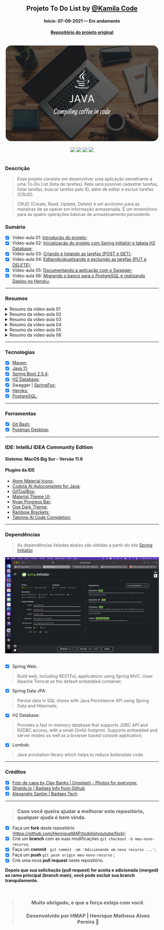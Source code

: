 <div align="center">

## Projeto To Do List by [@Kamila Code](https://github.com/Kamilahsantos/)

#### Início: 07-09-2021 — Em andamento

#### [Repositório do projeto original](https://github.com/Kamilahsantos/serie-todo-list-youtube)

</div>
<br>
<div align="center">
<img width="500" src="https://github.com/HenriqueMAP/todolistyoutube/blob/master/JAVA-Cover.png?raw=true">
</div>
<br>
<div align="center">
<img src="https://img.shields.io/github/issues/HenriqueMAP/todolistyoutube">
<img src="https://img.shields.io/github/forks/HenriqueMAP/todolistyoutube">
<img src="https://img.shields.io/github/stars/HenriqueMAP/todolistyoutube">
<img src="https://img.shields.io/github/license/HenriqueMAP/todolistyoutube">
</div>
<br>

### Descrição

> Esse projeto consiste em desenvolver uma aplicação semelhante a uma To-Do List (lista de tarefas).
> Nela será possível cadastrar tarefas, listar tarefas, buscar tarefas pelo ID, além de editar e excluir tarefas (CRUD).

> CRUD (Create, Read, Update, Delete) é um acrônimo para as maneiras de se operar em informação armazenada. 
> É um mnemônico para as quatro operações básicas de armazenamento persistente.

### Sumário

- [x] Vídeo-aula 01: [Introdução do projeto;](https://youtu.be/un7EgWqgNMs)
- [x] Vídeo-aula 02: [Inicialização do projeto com Spring Initializr e tabela H2 Database;](https://youtu.be/x0QtRR0Gp40)
- [x] Vídeo-aula 03: [Criando e listando as tarefas (POST e GET);](https://youtu.be/fR1O_U7Wd-c)
- [x] Vídeo-aula 04: [Editando/atualizando e excluindo as tarefas (PUT e DELETE);](https://youtu.be/jX6LAQQGunY)
- [x] Vídeo-aula 05: [Documentando a aplicação com o Swagger;]()
- [x] Vídeo-aula 06: [Migrando o banco para o PostgreSQL e realizando Deploy no Heroku;]()
<hr>

### Resumos

<details>
    <summary> Resumo da vídeo-aula 01</summary>
<br>

> Apresentação do projeto através de uma visão panorâmica, mostrando as etapas e tecnologias utilizadas.

<hr>
</details>
<details>
    <summary> Resumo da vídeo-aula 02</summary>
<br>

> ### Aula 2
>
> Após executar a aplicação, o console será aberto, informando que o Spring está funcionando, 
> qual porta está utilizando, e qual é a URL de acesso.

> Console: Parte 1

<img target="_blank" alt="" width="500" src="https://github.com/HenriqueMAP/todolistyoutube/blob/master/src/main/resources/img/Aula-2-Imagem-1.png?raw=true">

> Console: Parte 2

<img target="_blank" alt="" width="500" src="https://github.com/HenriqueMAP/todolistyoutube/blob/master/src/main/resources/img/Aula-2-Imagem-2.png?raw=true">

> Console: Parte 3

<img target="_blank" alt="" width="500" src="https://github.com/HenriqueMAP/todolistyoutube/blob/master/src/main/resources/img/Aula-2-Imagem-3.png?raw=true">

<hr>

> ### URL de acesso ao H2 Database
> 
> Com a aplicação executando, após clicar no botão de `Run` na classe `TodolistyoutubeApplication`, 
> copiar o endereço `URL` informado no console `jdbc:h2:mem:todolistyoutube`, conforme imagem do Console: Parte 2, mostrada acima.
> 
> Abrir o endereço `http://localhost:8080/h2-console` no navegador, e inserir o endereço copiado (mencionado acima) no campo `JDBC URL`, 
> conforme imagem abaixo.

<img target="_blank" alt="" width="500" src="https://github.com/HenriqueMAP/todolistyoutube/blob/master/src/main/resources/img/Aula-2-localhost-8080-h2-console.png?raw=true">
<hr>

</details>
<details>
    <summary> Resumo da vídeo-aula 03</summary>
<br>

> ### Aula 3
> 
> Neste projeto, será utilizado o `Postman` como plataforma de desenvolvimento de `API`, através da URL `http://localhost:8080/api/v1/tasks`.

> ### Método POST
> 
> Para criar a primeira tarefa, utilize o método `POST`. 
> 
> Após isso, selecione `Body` -> `raw` -> `JSON`, digite o código abaixo e clique no botão `SEND`:
>
> ### JSON:

```json
{
"title": "Gravando o terceiro vídeo",
"description":"Vídeo sobre criação e listagem de tarefas.",
"deadLine": "2021-09-30"
}
```

<hr>

> ### Método GET
> 
> O valor retornado no console do `Postman`, através do método `GET`, é mostrado abaixo:
>
> ### JSON:
```json
{
    "id": 1,
    "title": "Gravando o terceiro vídeo",
    "description": "Vídeo sobre criação e listagem de tarefas.",
    "deadLine": "2021-09-30T00:00:00.000+00:00",
    "createdAt": "2021-09-21T22:34:04.228+00:00",
    "updatedAt": "2021-09-21T22:34:04.228+00:00"
}
```

<img alt="" width="500" src="https://github.com/HenriqueMAP/todolistyoutube/blob/master/src/main/resources/img/Aula-3-Post-Task-Postman-localhost.png?raw=true">

<hr>

> ### Simulação de erro
> 
> Simulando erro, omitindo a informação de data no campo `deadLine`:

<img target="_blank" alt="" width="500" src="https://github.com/HenriqueMAP/todolistyoutube/blob/master/src/main/resources/img/Aula-3-Simulando-Erro-500.png?raw=true">
<img target="_blank" alt="" width="500" src="https://github.com/HenriqueMAP/todolistyoutube/blob/master/src/main/resources/img/Aula-3-Simulando-Erro-500-IntelliJ.png?raw=true">

<hr>

> ### Método GET
> 
> Obtendo todas as tarefas criadas:

<img target="_blank" alt="" width="500" src="https://github.com/HenriqueMAP/todolistyoutube/blob/master/src/main/resources/img/Aula-3-getAllTasks.png?raw=true">

> Obtendo tarefa por ID:

<img target="_blank" alt="" width="500" src="https://github.com/HenriqueMAP/todolistyoutube/blob/master/src/main/resources/img/Aula-3-getTaskById.png?raw=true">

<hr>

> ### H2 Database: Utilizando SQL
> 
> Buscando todas as tarefas utilizando o `SELECT` na `H2 Database`:

<img target="_blank" alt="" width="500" src="https://github.com/HenriqueMAP/todolistyoutube/blob/master/src/main/resources/img/Aula-3-SELECT-H2-Database-AllTasks.png?raw=true">

> Buscando somente as tarefas por `ID` utilizando o `SELECT` na `H2 Database`:

<img target="_blank" alt="" width="500" src="https://github.com/HenriqueMAP/todolistyoutube/blob/master/src/main/resources/img/Aula-3-SELECT-H2-Database-TaskById.png?raw=true">

<hr>

</details>
<details>
    <summary> Resumo da vídeo-aula 04</summary>

<br>

> ### Aula 4
> 
> Realizando a atualização (PUT) e exclusão  (DELETE) de tarefas da nossa aplicação.
> 
> Lembrando que é necessário incluir a tarefa no banco de dados a cada atualização do código.
> 
> Isso é necessário porque o banco de dados atual não mantém o armazenamento das tarefas após ser desligado.
> 
> ### TODO:
> 
> **Isso será corrigido nas próximas aulas.**

> ### Método DELETE
>
> Excluindo a tarefa do banco de dados.
> 
> 1ª Etapa: Método POST - Inserindo a tarefa.
> 
> ### JSON:

```json
{
    "id": 1,
    "title": "Gravando o quarto vídeo (04 de 06)",
    "description": "Vídeo sobre update e delete das tarefas.",
    "deadLine": "2021-09-27T19:00:00.000+03:00"
}
```

> 2ª Etapa: DELETE
> 
> Para esse método, o comando é vazio e, consequentemente, o retorno também.

<img target="_blank" alt="" width="500" src="https://github.com/HenriqueMAP/todolistyoutube/blob/master/src/main/resources/img/Aula-4-PUT-updateTaskById.png?raw=true">

<hr>

> ### Método PUT
> 
> Atualizando o título, a descrição e a data máxima da tarefa no banco de dados.
> 
> 1ª Estapa: POST - Inserindo a tarefa.
> 
> ### JSON:

```json
{
    "id": 1,
    "title": "Gravando o quarto vídeo",
    "description": "Vídeo sobre editar/atualizar e excluir as tarefas.",
    "deadLine": "2021-10-05T00:00:00.000+00:00"
}
```

> 2ª Etapa PUT
> 
> Atualizando a tarefa.
> 
> ### JSON:

```json
{
    "id": 1,
    "title": "Gravando o quarto vídeo (04 de 06)",
    "description": "Vídeo sobre update e delete das tarefas.",
    "deadLine": "2021-09-27T19:00:00.000+03:00"
}
```

> ### Resultado
> 
> Retorno do método PUT.
> 
> ### JSON:

```json
{
    "id": 1,
    "title": "Gravando o quarto vídeo (04 de 06)",
    "description": "Vídeo sobre update e delete das tarefas.",
    "deadLine": "2021-09-27T19:00:00.000+03:00"
    "createdAt": "2021-09-28T21:38:44.329+00:00",
    "updatedAt": "2021-09-28T21:45:01.896+00:00"
}
```

> Veja que após a atualização da tarefa através do método PUT,
> as datas de criação e atualização possuem horários diferentes.

<img target="_blank" alt="" width="500" src="https://github.com/HenriqueMAP/todolistyoutube/blob/master/src/main/resources/img/Aula-4-DELETE-deleteTaskById.png?raw=true">

<hr>

</details>
<details>
    <summary> Resumo da vídeo-aula 05</summary>

<br>

> ### Refatorando o código
>
> Refatoração: Ao passar uma tarefa utilizando o método POST, é necessário informar o horário.
> A partir disso, o banco de dados armazena considerando o fuso horário local.

<img target="_blank" alt="" width="500" src="https://github.com/HenriqueMAP/todolistyoutube/blob/master/src/main/resources/img/Aula-5-POST-Task.png?raw=true">

> ### JSON
> 
> Envio do método POST

```JSON

{
    "title": "Gravando o quinto vídeo (05 de 06)",
    "description": "Vídeo sobre documentação e refatoração do código.",
    "deadLine": "2021-10-05T19:00:00"
}

```

> Tarefa armazenada no banco de dados

```JSON

{
    "id": 1,
    "title": "Gravando o quinto vídeo (05 de 06)",
    "description": "Vídeo sobre documentação e refatoração do código.",
    "deadLine": "2021-10-05T19:00:00",
    "createdAt": "2021-10-05T19:21:20.731054",
    "updatedAt": "2021-10-05T19:21:20.73111"
}

```

> Informações no console

<img target="_blank" alt="" width="500" src="https://github.com/HenriqueMAP/todolistyoutube/blob/master/src/main/resources/img/Aula-5-POST-Informacoes-Console.png?raw=true">

> 2021-10-05 19:21:20.686  INFO 967 --- [nio-8080-exec-4] c.k.t.controller.TaskController          : Criando uma nova tarefa com as informações 
> [Task(id=null, title=Gravando o quinto vídeo (05 de 06), description=Vídeo sobre documentação e refatoração do código., deadLine=2021-10-05T19:00, createdAt=null, updatedAt=null)]

> Atualizando a tarefa no banco de dados

<img target="_blank" alt="" width="500" src="https://github.com/HenriqueMAP/todolistyoutube/blob/master/src/main/resources/img/Aula-5-POST-Atualizando-Tarefa.png?raw=true">

> Enviando pelo método PUT

```JSON

{
    "title": "Atualização: Gravando o quinto vídeo (05 de 06)",
    "description": "Vídeo sobre documentação e refatoração do código.",
    "deadLine": "2021-10-05T19:00:00"
}

```

> Atualização no Banco de dados

```JSON

{
    "id": 1,
    "title": "Atualização: Gravando o quinto vídeo (05 de 06)",
    "description": "Vídeo sobre documentação e refatoração do código.",
    "deadLine": "2021-10-05T19:00:00",
    "createdAt": "2021-10-07T18:15:47.463402",
    "updatedAt": "2021-10-07T18:18:34.990389"
}

```

<hr>

> ### Adicionando dependências
>
> Adicionando as dependências do `Springfox Swagger2` e `Springfox Swagger UI` no arquivo `pom.xml`:

```XML
<dependency>
    <groupId>io.springfox</groupId>
    <artifactId>springfox-swagger-ui</artifactId>
    <version>2.9.2</version>
</dependency>

<dependency>
    <groupId>io.springfox</groupId>
    <artifactId>springfox-swagger2</artifactId>
    <version>2.9.2</version>
</dependency>
```

<hr>

> ### Documentação
>
> Criar o diretório `docs` no endereço `src/main/java/com/kamilacode/todolistyoutube/`
> 
> Criar a classe `SwaggerConfiguration.java` no diretório `docs`.
>
> Depois de implementar a classe `src/main/java/com/kamilacode/todolistyoutube/docs/SwaggerConfiguration.java`
> 
> Executar a aplicação, e abrir a URL da Documentação no Swagger `http://localhost:8080/swagger-ui.html#/`

<img target="_blank" alt="" width="500" src="https://github.com/HenriqueMAP/todolistyoutube/blob/master/src/main/resources/img/Aula-5-Documentacao-Swagger-UI.png?raw=true">

> Gerenciador de Tarefas
>
> Task-Controller
> 
> Adicionando mensagens para os erros retornados


<img target="_blank" alt="" width="500" src="https://github.com/HenriqueMAP/todolistyoutube/blob/master/src/main/resources/img/Aula-5-Documentacao-Tratamento-Mensagem-Erro.png?raw=true">

> Método: GET | Endereço: /api/v1/tasks | Listando todas as tarefas.

<img target="_blank" alt="" width="500" src="https://github.com/HenriqueMAP/todolistyoutube/blob/master/src/main/resources/img/Aula-5-Documentacao-Tratam-GET-Listando-Tarefas.png?raw=true">

> Método: POST | Endereço: /api/v1/tasks | Criando uma nova tarefa.

<img target="_blank" alt="" width="500" src="https://github.com/HenriqueMAP/todolistyoutube/blob/master/src/main/resources/img/Aula-5-Documentacao-Tratam-POST-Criando-Tarefas.png?raw=true">

> Método: GET | Endereço: /api/v1/tasks/{id} | Buscando uma tarefa pelo identificador único(ID).

<img target="_blank" alt="" width="500" src="https://github.com/HenriqueMAP/todolistyoutube/blob/master/src/main/resources/img/Aula-5-Documentacao-Tratam-GET-Buscando-Tarefa.png?raw=true">

> Método: PUT | Endereço: /api/v1/tasks/{id} | Atualizando uma nova tarefa existente.

<img target="_blank" alt="" width="500" src="https://github.com/HenriqueMAP/todolistyoutube/blob/master/src/main/resources/img/Aula-5-Documentacao-Tratam-PUT-Atualizando-Tarefa.png?raw=true">

> Método: DELETE | Endereço: /api/v1/tasks/{id} | Excluindo uma tarefa existente.

<img target="_blank" alt="" width="500" src="https://github.com/HenriqueMAP/todolistyoutube/blob/master/src/main/resources/img/Aula-5-Documentacao-Tratam-DELETE-Excluindo-Tarefa.png?raw=true">

<hr>
</details>
<details>
    <summary> Resumo da vídeo-aula 06</summary>
</details>

<hr>

### Tecnologias

- [x] [Maven](https://maven.apache.org/guides/getting-started/maven-in-five-minutes.html);
- [x] [Java 11](https://www.oracle.com/br/java/technologies/javase/jdk11-archive-downloads.html);
- [x] [Spring Boot 2.5.4](https://spring.io/projects/spring-boot);
- [x] [H2 Database](https://www.h2database.com/html/main.html);
- [x] Swagger | [SpringFox](https://springfox.github.io/springfox/);
- [x] [Heroku](https://devcenter.heroku.com/categories/java-support);
- [x] [PostgreSQL](https://www.postgresql.org);

<hr>

### Ferramentas

- [x] [Git Bash](https://git-scm.com/downloads);
- [x] [Postman Desktop](https://www.postman.com);

<hr>

### IDE: IntelliJ IDEA Community Edition

#### Sistema: MacOS Big Sur - Versão 11.6

#### Plugins da IDE

- [Atom Material Icons](https://plugins.jetbrains.com/plugin/10044-atom-material-icons);
- [Codota AI Autocomplete for Java](https://plugins.jetbrains.com/plugin/7638-codota-ai-autocomplete-for-java-and-javascript);
- [GitToolBox](https://plugins.jetbrains.com/plugin/7499-gittoolbox);
- [Material Theme UI](https://plugins.jetbrains.com/plugin/8006-material-theme-ui);
- [Nyan Progress Bar](https://plugins.jetbrains.com/plugin/8575-nyan-progress-bar);
- [One Dark Theme](https://plugins.jetbrains.com/plugin/11938-one-dark-theme);
- [Rainbow Brackets](https://plugins.jetbrains.com/plugin/10080-rainbow-brackets);
- [Tabnine AI Code Completion](https://plugins.jetbrains.com/plugin/12798-tabnine-ai-code-completion-js-java-python-ts-rust-go-php--more);

<hr>

### Dependências

> As dependências listadas abaixo são obtidas a partir do site [Spring Initializr](https://start.spring.io).

<div align="center">
<img target="_blank" width="auto" src="https://github.com/HenriqueMAP/todolistyoutube/blob/master/Spring-initializr.png?raw=true">
</div>
<br>

- [x] Spring Web: 
> Build web, including RESTFul, applications using Spring MVC. 
> Uses Apache Tomcat as the default embedded container;
- [x] Spring Data JPA:
> Persist data in SQL stores with Java Persistence API using Spring Data and Hibernate;
- [x] H2 Database:
> Provides a fast in-memory database that supports JDBC API and R2DBC access, with a small (2mb)
> footprint. Supports embedded and server modes as well as a browser based console  application;
- [x] Lombok:
> Java annotation library which helps to reduce bollerplate code.

<hr>

### Créditos

- [x] [Foto de capa by Clay Banks | Unsplash - Photos for everyone;](https://unsplash.com/photos/oO6Gm16Cqcg)
- [x] [Shields.io | Badges Info from Github](https://img.shields.io)
- [x] [Alexandre Sanlim | Badges Tech](https://github.com/alexandresanlim/Badges4-README.md-Profile)

<hr>

> ### Caso você queira ajudar a melhorar este repositório, qualquer ajuda é bem vinda.

- [x] Faça um **fork** deste repositório (https://github.com/HenriqueMAP/todolistyoutube/fork);
- [x] Crie um **branch** com as suas modificações ` git checkout -b meu-novo-recurso `;
- [x] Faça um **commit** ` git commit -am 'Adicionando um novo recurso ...'`;
- [x] Faça um **push** ` git push origin meu-novo-recurso ` ;
- [x] Crie uma nova **pull request** neste repositório.

**Depois que sua solicitação (pull request) for aceita e adicionada (merged) ao ramo principal (branch main), você pode excluir sua branch tranquilamente.**

<div align="center">

<br>

> ### **Muito obrigado, e que a força esteja com você.**
>
> ### Desenvolvido por **HMAP | Henrique Matheus Alves Pereira** 🦁

</div>
